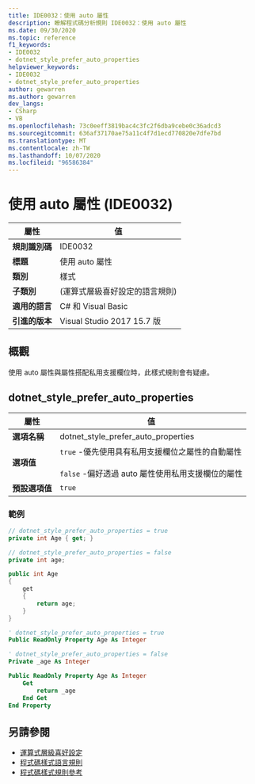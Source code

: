 ```yaml
---
title: IDE0032：使用 auto 屬性
description: 瞭解程式碼分析規則 IDE0032：使用 auto 屬性
ms.date: 09/30/2020
ms.topic: reference
f1_keywords:
- IDE0032
- dotnet_style_prefer_auto_properties
helpviewer_keywords:
- IDE0032
- dotnet_style_prefer_auto_properties
author: gewarren
ms.author: gewarren
dev_langs:
- CSharp
- VB
ms.openlocfilehash: 73c0eeff3819bac4c3fc2f6dba9cebe0c36adcd3
ms.sourcegitcommit: 636af37170ae75a11c4f7d1ecd770820e7dfe7bd
ms.translationtype: MT
ms.contentlocale: zh-TW
ms.lasthandoff: 10/07/2020
ms.locfileid: "96586384"
---
```

# <a name="use-auto-property-ide0032"></a>使用 auto 屬性 (IDE0032) 

|屬性|值|
|-|-|
| **規則識別碼** | IDE0032 |
| **標題** | 使用 auto 屬性 |
| **類別** | 樣式 |
| **子類別** |  (運算式層級喜好設定的語言規則)  |
| **適用的語言** | C# 和 Visual Basic |
| **引進的版本** | Visual Studio 2017 15.7 版 |

## <a name="overview"></a>概觀

使用 auto 屬性與屬性搭配私用支援欄位時，此樣式規則會有疑慮。

## <a name="dotnet_style_prefer_auto_properties"></a>dotnet_style_prefer_auto_properties

|屬性|值|
|-|-|
| **選項名稱** | dotnet_style_prefer_auto_properties
| **選項值** | `true` -優先使用具有私用支援欄位之屬性的自動屬性<br /><br />`false` -偏好透過 auto 屬性使用私用支援欄位的屬性 |
| **預設選項值** | `true` |

### <a name="example"></a>範例

```csharp
// dotnet_style_prefer_auto_properties = true
private int Age { get; }

// dotnet_style_prefer_auto_properties = false
private int age;

public int Age
{
    get
    {
        return age;
    }
}
```

```vb
' dotnet_style_prefer_auto_properties = true
Public ReadOnly Property Age As Integer

' dotnet_style_prefer_auto_properties = false
Private _age As Integer

Public ReadOnly Property Age As Integer
    Get
        return _age
    End Get
End Property
```

## <a name="see-also"></a>另請參閱

- [運算式層級喜好設定](expression-level-preferences.md)
- [程式碼樣式語言規則](language-rules.md)
- [程式碼樣式規則參考](index.md)
